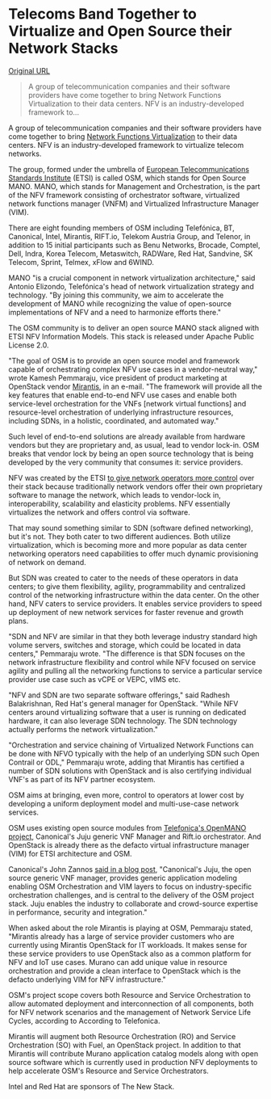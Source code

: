 # Telecoms Band Together to Virtualize and Open Source their Network Stacks

[Original URL](http://thenewstack.io/telecoms-band-together-virtualize-open-source-network-stacks/)

> A group of telecommunication companies and their software providers have come together to bring Network Functions Virtualization to their data centers. NFV is an industry-developed framework to...

A group of telecommunication companies and their software providers have come together to bring [Network Functions Virtualization](http://thenewstack.io/de-ossify-the-network-with-function-virtualization/) to their data centers. NFV is an industry-developed framework to virtualize telecom networks.

The group, formed under the umbrella of [European Telecommunications Standards Institute](https://www.etsi.org/about) (ETSI) is called OSM, which stands for Open Source MANO. MANO, which stands for Management and Orchestration, is the part of the NFV framework consisting of orchestrator software, virtualized network functions manager (VNFM) and Virtualized Infrastructure Manager (VIM).

There are eight founding members of OSM including Telefónica, BT, Canonical, Intel, Mirantis, RIFT.io, Telekom Austria Group, and Telenor, in addition to 15 initial participants such as Benu Networks, Brocade, Comptel, Dell, Indra, Korea Telecom, Metaswitch, RADWare, Red Hat, Sandvine, SK Telecom, Sprint, Telmex, xFlow and 6WIND.

MANO "is a crucial component in network virtualization architecture," said Antonio Elizondo, Telefónica's head of network virtualization strategy and technology. "By joining this community, we aim to accelerate the development of MANO while recognizing the value of open-source implementations of NFV and a need to harmonize efforts there."

The OSM community is to deliver an open source MANO stack aligned with ETSI NFV Information Models. This stack is released under Apache Public License 2.0.

"The goal of OSM is to provide an open source model and framework capable of orchestrating complex NFV use cases in a vendor-neutral way," wrote Kamesh Pemmaraju, vice president of product marketing at OpenStack vendor [Mirantis](https://www.mirantis.com/), in an e-mail. "The framework will provide all the key features that enable end-to-end NFV use cases and enable both service-level orchestration for the VNFs [network virtual functions] and resource-level orchestration of underlying infrastructure resources, including SDNs, in a holistic, coordinated, and automated way."

Such level of end-to-end solutions are already available from hardware vendors but they are proprietary and, as usual, lead to vendor lock-in. OSM breaks that vendor lock by being an open source technology that is being developed by the very community that consumes it: service providers.

NFV was created by the ETSI [to give network operators more control](http://thenewstack.io/opensource-virtual-network-functions-part3/) over their stack because traditionally network vendors offer their own proprietary software to manage the network, which leads to vendor-lock in, interoperability, scalability and elasticity problems. NFV essentially virtualizes the network and offers control via software.

That may sound something similar to SDN (software defined networking), but it's not. They both cater to two different audiences. Both utilize virtualization, which is becoming more and more popular as data center networking operators need capabilities to offer much dynamic provisioning of network on demand.

But SDN was created to cater to the needs of these operators in data centers; to give them flexibility, agility, programmability and centralized control of the networking infrastructure within the data center. On the other hand, NFV caters to service providers. It enables service providers to speed up deployment of new network services for faster revenue and growth plans.

"SDN and NFV are similar in that they both leverage industry standard high volume servers, switches and storage, which could be located in data centers," Pemmaraju wrote. "The difference is that SDN focuses on the network infrastructure flexibility and control while NFV focused on service agility and pulling all the networking functions to service a particular service provider use case such as vCPE or VEPC, vIMS etc.

"NFV and SDN are two separate software offerings," said Radhesh Balakrishnan, Red Hat's general manager for OpenStack. "While NFV centers around virtualizing software that a user is running on dedicated hardware, it can also leverage SDN technology. The SDN technology actually performs the network virtualization."

"Orchestration and service chaining of Virtualized Network Functions can be done with NFVO typically with the help of an underlying SDN such Open Contrail or ODL," Pemmaraju wrote, adding that Mirantis has certified a number of SDN solutions with OpenStack and is also certifying individual VNF's as part of its NFV partner ecosystem.

OSM aims at bringing, even more, control to operators at lower cost by developing a uniform deployment model and multi-use-case network services.

OSM uses existing open source modules from [Telefonica's OpenMANO project](http://www.tid.es/long-term-innovation/network-innovation/telefonica-nfv-reference-lab/openmano), Canonical's Juju generic VNF Manager and Rift.io orchestrator. And OpenStack is already there as the defacto virtual infrastructure manager (VIM) for ETSI architecture and OSM.

Canonical's John Zannos [said in a blog post](https://insights.ubuntu.com/2016/02/22/canonical-becomes-founding-member-of-open-source-mano-osm-group/), "Canonical's Juju, the open source generic VNF manager, provides generic application modeling enabling OSM Orchestration and VIM layers to focus on industry-specific orchestration challenges, and is central to the delivery of the OSM project stack. Juju enables the industry to collaborate and crowd-source expertise in performance, security and integration."

When asked about the role Mirantis is playing at OSM, Pemmaraju stated, "Mirantis already has a large of service provider customers who are currently using Mirantis OpenStack for IT workloads. It makes sense for these service providers to use OpenStack also as a common platform for NFV and IoT use cases. Murano can add unique value in resource orchestration and provide a clean interface to OpenStack which is the defacto underlying VIM for NFV infrastructure."

OSM's project scope covers both Resource and Service Orchestration to allow automated deployment and interconnection of all components, both for NFV network scenarios and the management of Network Service Life Cycles, according to According to Telefonica.

Mirantis will augment both Resource Orchestration (RO) and Service Orchestration (SO) with Fuel, an OpenStack project. In addition to that Mirantis will contribute Murano application catalog models along with open source software which is currently used in production NFV deployments to help accelerate OSM's Resource and Service Orchestrators.

Intel and Red Hat are sponsors of The New Stack.
